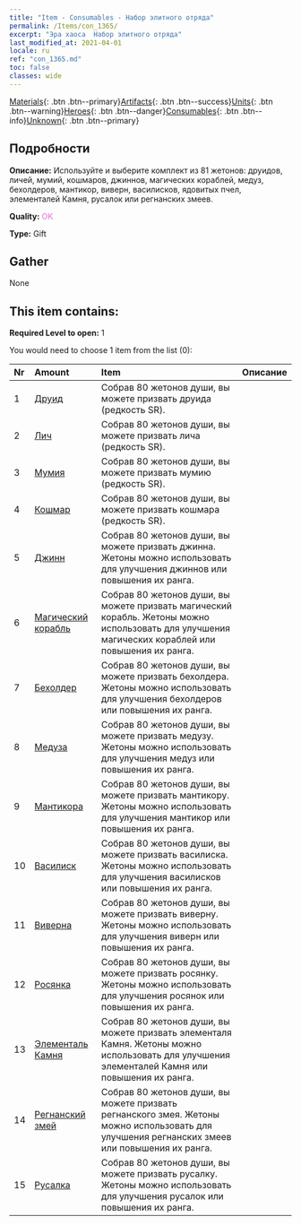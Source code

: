 ```yaml
---
title: "Item - Consumables - Набор элитного отряда"
permalink: /Items/con_1365/
excerpt: "Эра хаоса  Набор элитного отряда"
last_modified_at: 2021-04-01
locale: ru
ref: "con_1365.md"
toc: false
classes: wide
---
```

 [Materials](/ru/Items/){: .btn .btn--primary}[Artifacts](/ru/Items/Artifacts/){: .btn .btn--success}[Units](/ru/Items/Units/){: .btn .btn--warning}[Heroes](/ru/Items/Heroes/){: .btn .btn--danger}[Consumables](/ru/Items/Consumables/){: .btn .btn--info}[Unknown](/ru/Items/Unknown/){: .btn .btn--primary}

## Подробности
 **Описание:** Используйте и выберите комплект из 81 жетонов: друидов, личей, мумий, кошмаров, джиннов, магических кораблей, медуз, бехолдеров, мантикор, виверн, василисков, ядовитых пчел, элементалей Камня, русалок или регнанских змеев.

 **Quality:** <span style="color: #DA70D6">OK</span>

 **Type:** Gift

## Gather

  None

## This item contains:

 **Required Level to open:** 1

 You would need to choose 1 item from the list (0):

  | Nr | Amount |     Item    | Описание |
  |:---|:-------|:------------|:-----------:|
  | 1 | [Друид](/ru/Items/unt_206/) | Собрав 80 жетонов души, вы можете призвать друида (редкость SR). | 
  | 2 | [Лич](/ru/Items/unt_212/) | Собрав 80 жетонов души, вы можете призвать лича (редкость SR). | 
  | 3 | [Мумия](/ru/Items/unt_215/) | Собрав 80 жетонов души, вы можете призвать мумию (редкость SR). | 
  | 4 | [Кошмар](/ru/Items/unt_233/) | Собрав 80 жетонов души, вы можете призвать кошмара (редкость SR). | 
  | 5 | [Джинн](/ru/Items/unt_239/) | Собрав 80 жетонов души, вы можете призвать джинна. Жетоны можно использовать для улучшения джиннов или повышения их ранга. | 
  | 6 | [Магический корабль](/ru/Items/unt_242/) | Собрав 80 жетонов души, вы можете призвать магический корабль. Жетоны можно использовать для улучшения магических кораблей или повышения их ранга. | 
  | 7 | [Бехолдер](/ru/Items/unt_246/) | Собрав 80 жетонов души, вы можете призвать бехолдера. Жетоны можно использовать для улучшения бехолдеров или повышения их ранга. | 
  | 8 | [Медуза](/ru/Items/unt_247/) | Собрав 80 жетонов души, вы можете призвать медузу. Жетоны можно использовать для улучшения медуз или повышения их ранга. | 
  | 9 | [Мантикора](/ru/Items/unt_249/) | Собрав 80 жетонов души, вы можете призвать мантикору. Жетоны можно использовать для улучшения мантикор или повышения их ранга. | 
  | 10 | [Василиск](/ru/Items/unt_256/) | Собрав 80 жетонов души, вы можете призвать василиска. Жетоны можно использовать для улучшения василисков или повышения их ранга. | 
  | 11 | [Виверна](/ru/Items/unt_258/) | Собрав 80 жетонов души, вы можете призвать виверну. Жетоны можно использовать для улучшения виверн или повышения их ранга. | 
  | 12 | [Росянка](/ru/Items/unt_260/) | Собрав 80 жетонов души, вы можете призвать росянку. Жетоны можно использовать для улучшения росянок или повышения их ранга. | 
  | 13 | [Элементаль Камня](/ru/Items/unt_266/) | Собрав 80 жетонов души, вы можете призвать элементаля Камня. Жетоны можно использовать для улучшения элементалей Камня или повышения их ранга. | 
  | 14 | [Регнанский змей](/ru/Items/unt_276/) | Собрав 80 жетонов души, вы можете призвать регнанского змея. Жетоны можно использовать для улучшения регнанских змеев или повышения их ранга. | 
  | 15 | [Русалка](/ru/Items/unt_277/) | Собрав 80 жетонов души, вы можете призвать русалку. Жетоны можно использовать для улучшения русалок или повышения их ранга. | 
